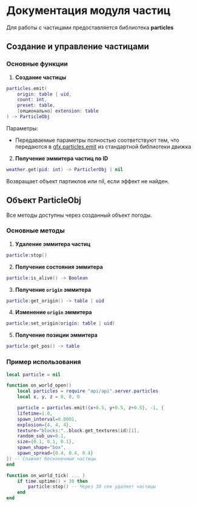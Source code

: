 # Документация модуля частиц

Для работы с частицами предоставляется библиотека **particles**

## Создание и управление частицами

### Основные функции

1. **Создание частицы**
```lua
particles.emit(
	origin: table | uid, 
	count: int, 
	preset: table, 
	[опционально] extension: table
) -> ParticleObj
```
Параметры:
-	Передаваемые параметры полностью соответствуют тем, что передаются в [gfx.particles.emit](https://github.com/MihailRis/voxelcore/blob/main/doc/ru/particles.md) из стандартной библиотеки движка

2. **Получение эммитера частиц по ID**
```lua
weather.get(pid: int) -> ParticlerObj | nil
```
Возвращает объект партиклов или nil, если эффект не найден.

## Объект ParticleObj

Все методы доступны через созданный объект погоды.

### Основные методы

1. **Удаление эммитера частиц**
```lua
particle:stop()
```

2. **Получение состояния эммитера**
```lua
particle:is_alive() -> Boolean
```

3. **Получение `origin` эммитера**
```lua
particle:get_origin() -> table | uid
```

4. **Изменение `origin` эммитера**
```lua
particle:set_origin(origin: table | uid)
```

5. **Получение позиции эммитера**
```lua
particle:get_pos() -> table
```

### Пример использования

```lua
local particle = nil

function on_world_open()
    local particles = require "api/api".server.particles
    local x, y, z = 0, 0, 0

    particle = particles.emit({x+0.5, y+0.5, z+0.5}, -1, {
    lifetime=1.0,
    spawn_interval=0.0001,
    explosion={4, 4, 4},
    texture="blocks:"..block.get_textures(id)[1],
    random_sub_uv=0.1,
    size={0.1, 0.1, 0.1},
    spawn_shape="box",
    spawn_spread={0.4, 0.4, 0.4}
}) -- Спавнит бесконечные частицы
end

function on_world_tick( ... )
    if time.uptime() > 30 then
        particle:stop() -- Через 30 сек удаляет частицы
    end
end